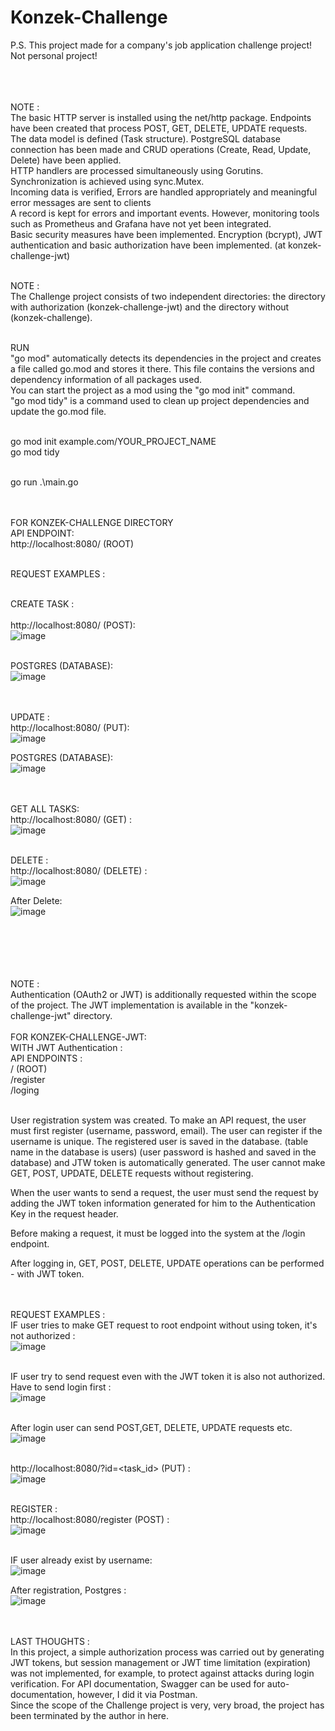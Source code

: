 # Konzek-Challenge

P.S. This project made for a company's job application challenge project! Not personal project! <br /> <br /> <br /> <br />

NOTE : <br />
The basic HTTP server is installed using the net/http package. Endpoints have been created that process POST, GET, DELETE, UPDATE requests. <br />
The data model is defined (Task structure). PostgreSQL database connection has been made and CRUD operations (Create, Read, Update, Delete) have been applied. <br />
HTTP handlers are processed simultaneously using Gorutins. Synchronization is achieved using sync.Mutex. <br />
Incoming data is verified, Errors are handled appropriately and meaningful error messages are sent to clients <br />
A record is kept for errors and important events. However, monitoring tools such as Prometheus and Grafana have not yet been integrated. <br />
Basic security measures have been implemented. Encryption (bcrypt), JWT authentication and basic authorization have been implemented. (at konzek-challenge-jwt) <br /> <br />

NOTE : <br />
The Challenge project consists of two independent directories: the directory with authorization (konzek-challenge-jwt) and the directory without (konzek-challenge). <br /> <br />

RUN <br />
"go mod" automatically detects its dependencies in the project and creates a file called go.mod and stores it there. This file contains the versions and dependency information of all packages used. <br />
You can start the project as a mod using the "go mod init" command. <br />
"go mod tidy" is a command used to clean up project dependencies and update the go.mod file. <br />  <br />


go mod init example.com/YOUR_PROJECT_NAME  <br />
go mod tidy <br /> <br />

go run .\main.go <br /> <br /> <br /> 

FOR KONZEK-CHALLENGE DIRECTORY <br /> 
API ENDPOINT: <br /> 
http://localhost:8080/  (ROOT)
<br /> <br /> 

REQUEST EXAMPLES : <br /> <br /> 

CREATE TASK : <br /> <br /> 
http://localhost:8080/ (POST): <br /> 
![image](https://github.com/JiyuuX/Konzek-Challenge/assets/139239394/de731f97-86d1-456c-ba27-d57c2cd78960)  <br />  <br /> 

POSTGRES (DATABASE): <br /> 
![image](https://github.com/JiyuuX/Konzek-Challenge/assets/139239394/eb0d32df-ef32-46ae-9e53-6e4d7b2c0b9b) <br /> <br />  <br /> 


UPDATE : <br /> 
http://localhost:8080/ (PUT): <br /> 
![image](https://github.com/JiyuuX/Konzek-Challenge/assets/139239394/55b1734b-5c52-468f-a0e3-bcc8e64fc430) <br /> 

POSTGRES (DATABASE):  <br /> 
![image](https://github.com/JiyuuX/Konzek-Challenge/assets/139239394/83b57e54-10d7-43a2-8368-99fe5df7545e)  <br /> <br /> <br />

GET ALL TASKS: <br /> 
http://localhost:8080/ (GET) : <br /> 
![image](https://github.com/JiyuuX/Konzek-Challenge/assets/139239394/47177fba-eede-4711-b783-0edd58e27315) <br />  <br /> 

DELETE : <br /> 
http://localhost:8080/ (DELETE) : <br /> 
![image](https://github.com/JiyuuX/Konzek-Challenge/assets/139239394/7a59e46c-ea03-4351-88b5-080ff00193cb) <br />

After Delete: <br />
![image](https://github.com/JiyuuX/Konzek-Challenge/assets/139239394/9cca5d4e-109c-4199-9fe7-c4c8b8324eb5) <br /> <br /> <br /> <br /> <br /> <br />



NOTE : <br />
Authentication (OAuth2 or JWT) is additionally requested within the scope of the project. The JWT implementation is available in the "konzek-challenge-jwt" directory. <br /> <br />
FOR KONZEK-CHALLENGE-JWT: <br /> 
WITH JWT Authentication : <br />
API ENDPOINTS : <br />
/ (ROOT) <br />
/register  <br />
/loging  <br /> <br /> 

User registration system was created. To make an API request, the user must first register (username, password, email). The user can register if the username is unique. The registered user is saved in the database. (table name in the database is users) (user password is hashed and saved in the database) and JTW token is automatically generated.
The user cannot make GET, POST, UPDATE, DELETE requests without registering.  <br />

When the user wants to send a request, the user must send the request by adding the JWT token information generated for him to the Authentication Key in the request header.

Before making a request, it must be logged into the system at the /login endpoint.

After logging in, GET, POST, DELETE, UPDATE operations can be performed - with JWT token. <br /> <br /> <br /> 

REQUEST EXAMPLES :  <br /> 
IF user tries to make GET request to root endpoint without using token, it's not authorized :   <br /> 
![image](https://github.com/JiyuuX/Konzek-Challenge/assets/139239394/866454ce-6da7-46dd-a59b-8ccad43c764a)  <br />  <br /> 

IF user try to send request even with the JWT token it is also not authorized. Have to send login first :  <br /> 
![image](https://github.com/JiyuuX/Konzek-Challenge/assets/139239394/9341e7e0-086f-404b-92b3-2399992210d6) <br /> <br /> 

After login user can send POST,GET, DELETE, UPDATE requests etc. <br /> 
![image](https://github.com/JiyuuX/Konzek-Challenge/assets/139239394/45fcc4ab-b84b-40d2-bb7c-aa0e5b5db268) <br /> <br /> 

http://localhost:8080/?id=<task_id> (PUT) : <br /> 
![image](https://github.com/JiyuuX/Konzek-Challenge/assets/139239394/7efcd5fc-6b42-4bdf-8e86-cd49df0eefa1) <br />  <br /> 

REGISTER : <br /> 
http://localhost:8080/register (POST) :  <br /> 
![image](https://github.com/JiyuuX/Konzek-Challenge/assets/139239394/27a6d9c2-048b-4bdc-89a2-38b4215d66bd)  <br /> <br /> 

IF user already exist by username: <br /> 
![image](https://github.com/JiyuuX/Konzek-Challenge/assets/139239394/4465066a-6ac3-47e2-ba55-31bf7e2efe0b) <br /> 

After registration, Postgres : <br /> 
![image](https://github.com/JiyuuX/Konzek-Challenge/assets/139239394/feaee57f-bb0e-43eb-8036-a5a4f03cd25a) <br />   <br />   <br />  

LAST THOUGHTS : <br /> 
In this project, a simple authorization process was carried out by generating JWT tokens, but session management or JWT time limitation (expiration) was not implemented, for example, to protect against attacks during login verification. For API documentation, Swagger can be used for auto-documentation, however,  I did it via Postman. <br /> 
Since the scope of the Challenge project is very, very broad, the project has been terminated by the author in here.



















